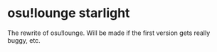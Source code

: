 # osu!lounge starlight
The rewrite of osu!lounge.
Will be made if the first version gets really buggy, etc.
